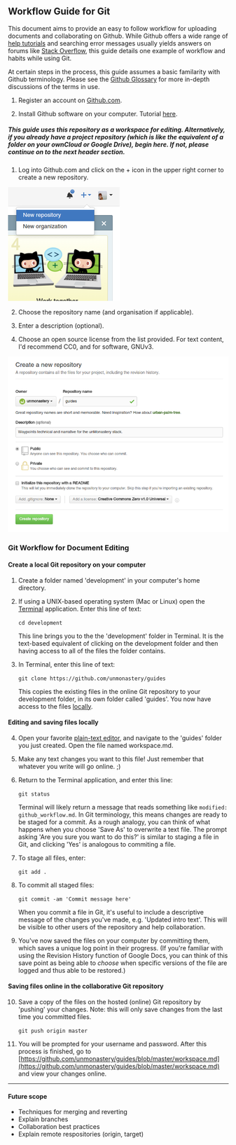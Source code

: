 ## Workflow Guide for Git

This document aims to provide an easy to follow workflow for uploading documents and collaborating on Github. While Github offers a wide range of [help tutorials](https://guides.github.com/activities/hello-world/) and searching error messages usually yields answers on forums like [Stack Overflow](http://stackoverflow.com), this guide details one example of workflow and habits while using Git. 

At certain steps in the process, this guide assumes a basic familarity with Github terminology. Please see the [Github Glossary](https://help.github.com/articles/github-glossary/) for more in-depth discussions of the terms in use.

1. Register an account on [Github.com](http://github.com).

1. Install Github software on your computer. Tutorial [here](https://git-scm.com/book/en/v2/Getting-Started-Installing-Git).

##### This guide uses this repository as a workspace for editing. Alternatively, if you already have a project repository (which is like the equivalent of a folder on your ownCloud or Google Drive), begin here. If not, please continue on to the next header section.

1. Log into Github.com and click on the + icon in the upper right corner to create a new repository.

![](images/git_create_repo1.png)

2. Choose the repository name (and organisation if applicable).

3. Enter a description (optional).

4. Choose an open source license from the list provided. For text content, I'd recommend CC0, and for software, GNUv3.

![](images/git_create_repo2.png)

### Git Workflow for Document Editing

#### Create a local Git repository on your computer

1. Create a folder named 'development' in your computer's home directory.

2. If using a UNIX-based operating system (Mac or Linux) open the [Terminal](https://en.wikipedia.org/wiki/Terminal_emulator) application. Enter this line of text:

    `cd development`

	This line brings you to the the 'development' folder in Terminal. It is the text-based equivalent of clicking on the development folder and then having access to all of the files the folder contains.

3. In Terminal, enter this line of text:

    `git clone https://github.com/unmonastery/guides`

	This copies the existing files in the online Git repository to your development folder, in its own folder called 'guides'. You now have access to the files [locally](http://www.webopedia.com/TERM/L/local.html).

#### Editing and saving files locally

4. Open your favorite [plain-text editor](http://lifehacker.com/five-best-text-editors-1564907215), and navigate to the 'guides' folder you just created. Open the file named workspace.md.

5. Make any text changes you want to this file! Just remember that whatever you write will go online. ;)

6. Return to the Terminal application, and enter this line:

    `git status`

	Terminal will likely return a message that reads something like `modified:   github_workflow.md`. In Git terminology, this means changes are ready to be staged for a commit. As a rough analogy, you can think of what happens when you choose 'Save As' to overwrite a text file. The prompt asking 'Are you sure you want to do this?' is similar to staging a file in Git, and clicking 'Yes' is analogous to commiting a file.

7. To stage all files, enter:
 
    `git add .`

8. To commit all staged files:

    `git commit -am 'Commit message here'`

	When you commit a file in Git, it's useful to include a descriptive message of the changes you've made, e.g. 'Updated intro text'. This will be visible to other users of the repository and help collaboration.

9. You've now saved the files on your computer by committing them, which saves a unique log point in their progress. (If you're familiar with using the Revision History function of Google Docs, you can think of this save point as being able to *choose* when specific versions of the file are logged and thus able to be restored.) 

#### Saving files online in the collaborative Git repository

10. Save a copy of the files on the hosted (online) Git repository by 'pushing' your changes. Note: this will only save changes from the last time you committed files.

	`git push origin master`

11. You will be prompted for your username and password. After this process is finished, go to [https://github.com/unmonastery/guides/blob/master/workspace.md](https://github.com/unmonastery/guides/blob/master/workspace.md) and view your changes online.

------------------------

#### Future scope

*  Techniques for merging and reverting
*  Explain branches
*  Collaboration best practices
*  Explain remote respositories (origin, target)
